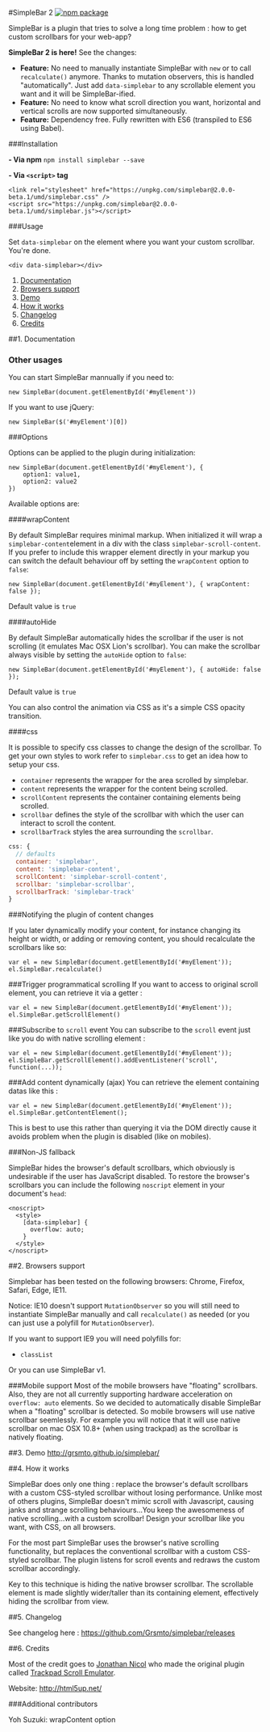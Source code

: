 #SimpleBar 2 [![npm package][npm-badge]][npm]

SimpleBar is a plugin that tries to solve a long time problem : how to get custom scrollbars for your web-app?

**SimpleBar 2 is here!**
See the changes:
- **Feature:** No need to manually instantiate SimpleBar with `new` or to call `recalculate()` anymore. Thanks to mutation observers, this is handled "automatically". Just add `data-simplebar` to any scrollable element you want and it will be SimpleBar-ified.
- **Feature:** No need to know what scroll direction you want, horizontal and vertical scrolls are now supported simultaneously.
- **Feature:** Dependency free. Fully rewritten with ES6 (transpiled to ES6 using Babel).

###Installation

**- Via npm**
`npm install simplebar --save`

**- Via `<script>` tag**
```
<link rel="stylesheet" href="https://unpkg.com/simplebar@2.0.0-beta.1/umd/simplebar.css" />
<script src="https://unpkg.com/simplebar@2.0.0-beta.1/umd/simplebar.js"></script>
```

###Usage

Set `data-simplebar` on the element where you want your custom scrollbar. You're done.
```
<div data-simplebar></div>
```







1. [Documentation](#1-documentation)
2. [Browsers support](#2-browsers-support)
3. [Demo](#3-demo)
4. [How it works](#4-how-it-works)
5. [Changelog](#5-changelog)
6. [Credits](#6-credits)

##1. Documentation

### Other usages
You can start SimpleBar mannually if you need to:

    new SimpleBar(document.getElementById('#myElement'))

If you want to use jQuery:
 
    new SimpleBar($('#myElement')[0])

###Options

Options can be applied to the plugin during initialization:
```
new SimpleBar(document.getElementById('#myElement'), {
    option1: value1,
    option2: value2
})
```

Available options are:

####wrapContent

By default SimpleBar requires minimal markup. When initialized it will wrap a `simplebar-content`element in a div with the class `simplebar-scroll-content`. If you prefer to include this wrapper element directly in your markup you can switch the default behaviour off by setting the `wrapContent` option to `false`:

    new SimpleBar(document.getElementById('#myElement'), { wrapContent: false });

Default value is `true`

####autoHide

By default SimpleBar automatically hides the scrollbar if the user is not scrolling (it emulates Mac OSX Lion's scrollbar). You can make the scrollbar always visible by setting the `autoHide` option to `false`:

    new SimpleBar(document.getElementById('#myElement'), { autoHide: false });


Default value is `true`

You can also control the animation via CSS as it's a simple CSS opacity transition.

####css

It is possible to specify css classes to change the design of the scrollbar. To get your own styles to work refer to `simplebar.css` to get an idea how to setup your css.

- `container` represents the wrapper for the area scrolled by simplebar.
- `content` represents the wrapper for the content being scrolled.
- `scrollContent` represents the container containing elements being scrolled.
- `scrollbar` defines the style of the scrollbar with which the user can interact to scroll the content.
- `scrollbarTrack` styles the area surrounding the `scrollbar`.

```javascript
css: {
  // defaults
  container: 'simplebar',
  content: 'simplebar-content',
  scrollContent: 'simplebar-scroll-content',
  scrollbar: 'simplebar-scrollbar',
  scrollbarTrack: 'simplebar-track'
}
```

###Notifying the plugin of content changes

If you later dynamically modify your content, for instance changing its height or width, or adding or removing content, you should recalculate the scrollbars like so:

    var el = new SimpleBar(document.getElementById('#myElement'));
    el.SimpleBar.recalculate()

###Trigger programmatical scrolling
If you want to access to original scroll element, you can retrieve it via a getter :

    var el = new SimpleBar(document.getElementById('#myElement'));
    el.SimpleBar.getScrollElement()

###Subscribe to `scroll` event
You can subscribe to the `scroll` event just like you do with native scrolling element :
    
    var el = new SimpleBar(document.getElementById('#myElement'));
    el.SimpleBar.getScrollElement().addEventListener('scroll', function(...));

###Add content dynamically (ajax)
You can retrieve the element containing datas like this :
    
    var el = new SimpleBar(document.getElementById('#myElement'));
    el.SimpleBar.getContentElement();

This is best to use this rather than querying it via the DOM directly cause it avoids problem when the plugin is disabled (like on mobiles).

###Non-JS fallback

SimpleBar hides the browser's default scrollbars, which obviously is undesirable if the user has JavaScript disabled. To restore the browser's scrollbars you can include the following `noscript` element in your document's `head`:

    <noscript>
      <style>
        [data-simplebar] {
          overflow: auto;
        }
      </style>
    </noscript>

##2. Browsers support

Simplebar has been tested on the following browsers: Chrome, Firefox, Safari, Edge, IE11.

Notice: IE10 doesn't support `MutationObserver` so you will still need to instantiate SimpleBar manually and call `recalculate()` as needed (or you can just use a polyfill for `MutationObserver`).

If you want to support IE9 you will need polyfills for:
- `classList`

Or you can use SimpleBar v1.

###Mobile support
Most of the mobile browsers have "floating" scrollbars. Also, they are not all currently supporting hardware acceleration on `overflow: auto` elements. So we decided to automatically disable SimpleBar when a "floating" scrollbar is detected. So mobile browsers will use native scrollbar seemlessly.
For example you will notice that it will use native scrollbar on mac OSX 10.8+ (when using trackpad) as the scrollbar is natively floating.

##3. Demo
http://grsmto.github.io/simplebar/

##4. How it works

SimpleBar does only one thing : replace the browser's default scrollbars with a custom CSS-styled scrollbar without losing performance. Unlike most of others plugins, SimpleBar doesn't mimic scroll with Javascript, causing janks and strange scrolling behaviours...You keep the awesomeness of native scrolling...with a custom scrollbar!
Design your scrollbar like you want, with CSS, on all browsers.

For the most part SimpleBar uses the browser's native scrolling functionality, but replaces the conventional scrollbar with a custom CSS-styled scrollbar. The plugin listens for scroll events and redraws the custom scrollbar accordingly.

Key to this technique is hiding the native browser scrollbar. The scrollable element is made slightly wider/taller than its containing element, effectively hiding the scrollbar from view.

##5. Changelog

See changelog here : https://github.com/Grsmto/simplebar/releases

##6. Credits

Most of the credit goes to [Jonathan Nicol](http://www.f6design.com/) who made the original plugin called [Trackpad Scroll Emulator](https://github.com/jnicol/trackpad-scroll-emulator).

Website: http://html5up.net/

###Additional contributors

Yoh Suzuki: wrapContent option

[npm-badge]: https://img.shields.io/npm/v/simplebar.svg?style=flat-square
[npm]: https://www.npmjs.org/package/simplebar
